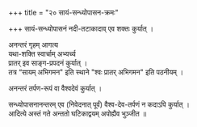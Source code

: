 +++
title = "२० सायं-सन्ध्योपासन-क्रमः"

+++
सायं-सन्ध्योपासनं नदी-तटाकादाव् एव शक्तः कुर्यात् ।  

अनन्तरं गृहम् आगत्य  
यथा-शक्ति स्वार्चाम् अभ्यर्च्य  
प्रातर् इव साङ्ग-प्रपदनं कुर्यात् ।  
तत्र “सायम् अभिगमन" इति स्थाने "श्वः प्रातर् अभिगमन" इति पठनीयम् ।  

अनन्तरं तर्पण-रूपं वा वैश्वदेवं कुर्यात् ।  

सन्ध्योपासनानन्तरम् एव (निवेदनात् पूर्वं) वैश्व-देव-तर्पणं न कदाऽपि कुर्यात् ।  
आदित्ये अस्तं गते अन्ततो घटिकाद्वयम् अपोह्यैव भुञ्जीत ॥